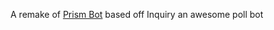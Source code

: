 A remake of [Prism Bot](https://github.com/BoredManCodes/Prism-Bot) based off Inquiry an awesome poll bot
